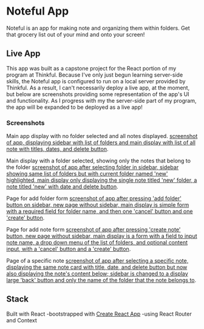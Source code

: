 # Noteful App
Noteful is an app for making note and organizing them within folders. Get that grocery list out of your mind and onto your screen!

## Live App
This app was built as a capstone project for the React portion of my program at Thinkful. Because I've only just begun learning server-side skills, the Noteful app is configured to run on a local server provided by Thinkful. As a result, I can't necessarily deploy a live app, at the moment, but below are screenshots providing some representation of the app's UI and functionality. As I progress with my the server-side part of my program, the app will be expanded to be deployed as a live app!

### Screenshots
Main app display with no folder selected and all notes displayed.
[screenshot of app, displaying sidebar with list of folders and main display with list of all note with titles, dates, and delete button](/README__screenshots/main-display-all-notes.png?raw=true).

Main display with a folder selected, showing only the notes that belong to the folder
[screenshot of app after selecting folder in sidebar, sidebar showing same list of folders but with current folder named 'new' highlighted, main display only displaying the single note titled 'new' folder, a note titled 'new' with date and delete button](/README__screenshots/folder-view.png?raw=true).

Page for add folder form 
[screenshot of app after pressing 'add folder' button on sidebar, new page without sidebar, main display is simple form with a required field for folder name, and then one 'cancel' button and one 'create' button](/README__screenshots/new-folder-form.png?raw=true).

Page for add note form
[screenshot of app after pressing 'create note' button, new page without sidebar, main display is a form with a field to input note name, a drop down menu of the list of folders, and optional content input, with a 'cancel' button and a 'create' button](/README__screenshots/create-note-form.png?raw=true).

Page of a specific note
[screenshot of app after selecting a specific note, displaying the same note card with title, date, and delete button but now also displaying the note's content below; sidebar is changed to a display large 'back' button and only the name of the folder that the note belongs to](/README__screenshots/create-note-form.png?raw=true).

## Stack
Built with React
-bootstrapped with [Create React App](https://github.com/facebook/create-react-app)
-using React Router and Context


